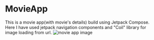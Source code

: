 # MovieApp
This is a movie app(with movie's details) build using Jetpack Compose. Here I have used jetpack navigation components and "Coil" library for image loading from url.
![movie app image](https://github.com/sayandbera/MovieApp/assets/138639834/740eab2c-46f1-457a-a626-3bdb9269ad70)

